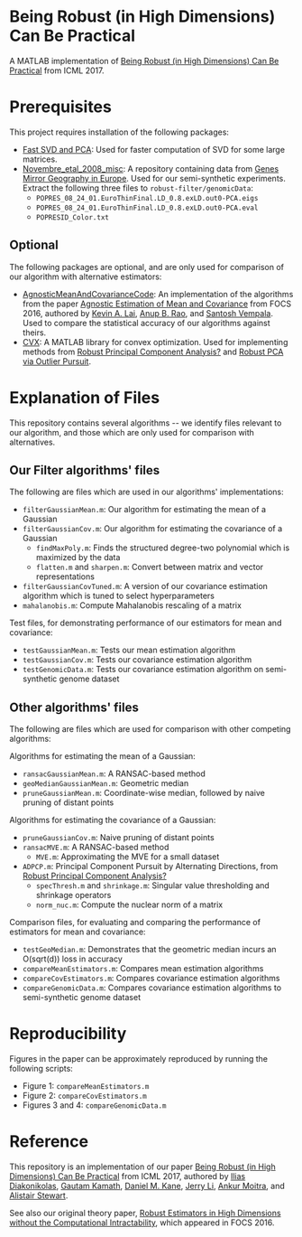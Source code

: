 # Being Robust (in High Dimensions) Can Be Practical
A MATLAB implementation of [Being Robust (in High Dimensions) Can Be Practical](https://arxiv.org/abs/1703.00893) from ICML 2017.

Prerequisites 
===
This project requires installation of the following packages:
* [Fast SVD and PCA](https://www.mathworks.com/matlabcentral/fileexchange/47132-fast-svd-and-pca): Used for faster computation of SVD for some large matrices.
* [Novembre_etal_2008_misc](https://github.com/NovembreLab/Novembre_etal_2008_misc): A repository containing data from [Genes Mirror Geography in Europe](https://www.nature.com/articles/nature07331). Used for our semi-synthetic experiments. Extract the following three files to `robust-filter/genomicData`: 
    * `POPRES_08_24_01.EuroThinFinal.LD_0.8.exLD.out0-PCA.eigs`
    * `POPRES_08_24_01.EuroThinFinal.LD_0.8.exLD.out0-PCA.eval`
    * `POPRESID_Color.txt`

Optional
---
The following packages are optional, and are only used for comparison of our algorithm with alternative estimators:
* [AgnosticMeanAndCovarianceCode](https://github.com/kal2000/AgnosticMeanAndCovarianceCode): An implementation of the algorithms from the paper [Agnostic Estimation of Mean and Covariance](https://arxiv.org/abs/1604.06968) from FOCS 2016, authored by [Kevin A. Lai](https://www.cc.gatech.edu/~klai9/), [Anup B. Rao](https://sites.google.com/site/anupraob/), and [Santosh Vempala](https://www.cc.gatech.edu/~vempala/). Used to compare the statistical accuracy of our algorithms against theirs.
* [CVX](http://cvxr.com/cvx/): A MATLAB library for convex optimization. Used for implementing methods from [Robust Principal Component Analysis?](https://dl.acm.org/citation.cfm?id=1970395) and [Robust PCA via Outlier Pursuit](https://arxiv.org/abs/1010.4237).

Explanation of Files
===
This repository contains several algorithms -- we identify files relevant to our algorithm, and those which are only used for comparison with alternatives.

Our Filter algorithms' files
---
The following are files which are used in our algorithms' implementations:
* `filterGaussianMean.m`: Our algorithm for estimating the mean of a Gaussian
* `filterGaussianCov.m`: Our algorithm for estimating the covariance of a Gaussian
    * `findMaxPoly.m`: Finds the structured degree-two polynomial which is maximized by the data
    * `flatten.m` and `sharpen.m`: Convert between matrix and vector representations
* `filterGaussianCovTuned.m`: A version of our covariance estimation algorithm which is tuned to select hyperparameters 
* `mahalanobis.m`: Compute Mahalanobis rescaling of a matrix

Test files, for demonstrating performance of our estimators for mean and covariance:
* `testGaussianMean.m`: Tests our mean estimation algorithm
* `testGaussianCov.m`: Tests our covariance estimation algorithm
* `testGenomicData.m`: Tests our covariance estimation algorithm on semi-synthetic genome dataset

Other algorithms' files
---
The following are files which are used for comparison with other competing algorithms:

Algorithms for estimating the mean of a Gaussian:
* `ransacGaussianMean.m`: A RANSAC-based method
* `geoMedianGaussianMean.m`: Geometric median
* `pruneGaussianMean.m`: Coordinate-wise median, followed by naive pruning of distant points

Algorithms for estimating the covariance of a Gaussian:
* `pruneGaussianCov.m`: Naive pruning of distant points
* `ransacMVE.m`: A RANSAC-based method
    * `MVE.m`: Approximating the MVE for a small dataset
* `ADPCP.m`: Principal Component Pursuit by Alternating Directions, from [Robust Principal Component Analysis?](https://dl.acm.org/citation.cfm?id=1970395)
    * `specThresh.m` and `shrinkage.m`: Singular value thresholding and shrinkage operators
    * `norm_nuc.m`: Compute the nuclear norm of a matrix

Comparison files, for evaluating and comparing the performance of estimators for mean and covariance:
* `testGeoMedian.m`: Demonstrates that the geometric median incurs an O(sqrt(d)) loss in accuracy
* `compareMeanEstimators.m`: Compares mean estimation algorithms
* `compareCovEstimators.m`: Compares covariance estimation algorithms
* `compareGenomicData.m`: Compares covariance estimation algorithms to semi-synthetic genome dataset

Reproducibility
===
Figures in the paper can be approximately reproduced by running the following scripts:
* Figure 1: `compareMeanEstimators.m`
* Figure 2: `compareCovEstimators.m`
* Figures 3 and 4: `compareGenomicData.m`

Reference
===
This repository is an implementation of our paper [Being Robust (in High Dimensions) Can Be Practical](https://arxiv.org/abs/1703.00893) from ICML 2017, authored by [Ilias Diakonikolas](http://www.iliasdiakonikolas.org/), [Gautam Kamath](http://www.gautamkamath.com/), [Daniel M. Kane](https://cseweb.ucsd.edu/~dakane/), [Jerry Li](http://www.mit.edu/~jerryzli/), [Ankur Moitra](http://people.csail.mit.edu/moitra/), and [Alistair Stewart](http://www.alistair-stewart.com/).

See also our original theory paper, [Robust Estimators in High Dimensions without the Computational Intractability](https://arxiv.org/abs/1604.06443), which appeared in FOCS 2016.

